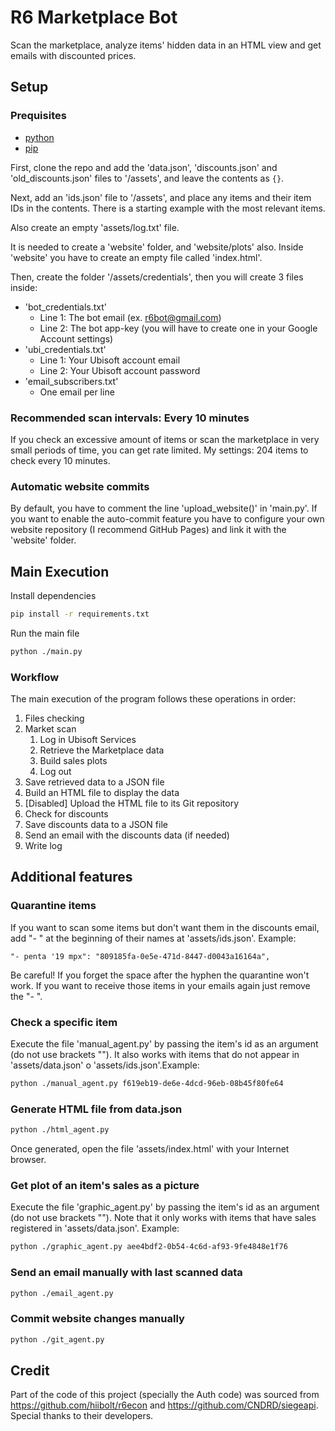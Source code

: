 # R6 Marketplace Bot
Scan the marketplace, analyze items' hidden data in an HTML view and get emails with discounted prices.

## Setup

### Prequisites
- [python](https://www.python.org/)
- [pip](https://pypi.org/project/pip/)
  
First, clone the repo and add the 'data.json', 'discounts.json' and 'old_discounts.json' files to '/assets', and leave the contents as ```{}```.

Next, add an 'ids.json' file to '/assets', and place any items and their item IDs in the contents. There is a starting example with the most relevant items.

Also create an empty 'assets/log.txt' file.

It is needed to create a 'website' folder, and 'website/plots' also. Inside 'website' you have to create an empty file called 'index.html'.

Then, create the folder '/assets/credentials', then you will create 3 files inside:
- 'bot_credentials.txt'
  - Line 1: The bot email (ex. r6bot@gmail.com)
  - Line 2: The bot app-key (you will have to create one in your Google Account settings)
- 'ubi_credentials.txt'
  - Line 1: Your Ubisoft account email
  - Line 2: Your Ubisoft account password
- 'email_subscribers.txt'
  - One email per line

### Recommended scan intervals: Every 10 minutes
If you check an excessive amount of items or scan the marketplace in very small periods of time, you can get rate limited.
My settings: 204 items to check every 10 minutes.

### Automatic website commits
By default, you have to comment the line 'upload_website()' in 'main.py'. If you want to enable the auto-commit feature you have to configure your own website repository (I recommend GitHub Pages) and link it with the 'website' folder.

## Main Execution
Install dependencies
```sh
pip install -r requirements.txt
```
Run the main file
```sh
python ./main.py
```

### Workflow
The main execution of the program follows these operations in order:
1. Files checking
2. Market scan
   1. Log in Ubisoft Services
   2. Retrieve the Marketplace data
   3. Build sales plots
   4. Log out
3. Save retrieved data to a JSON file
4. Build an HTML file to display the data
5. [Disabled] Upload the HTML file to its Git repository
6. Check for discounts
7. Save discounts data to a JSON file
8. Send an email with the discounts data (if needed)
9. Write log

## Additional features

### Quarantine items
If you want to scan some items but don't want them in the discounts email, add "- " at the beginning of their names at 'assets/ids.json'. Example:
```
"- penta '19 mpx": "809185fa-0e5e-471d-8447-d0043a16164a",
```
Be careful! If you forget the space after the hyphen the quarantine won't work.
If you want to receive those items in your emails again just remove the "- ".

### Check a specific item
Execute the file 'manual_agent.py' by passing the item's id as an argument (do not use brackets ""). It also works with items that do not appear in 'assets/data.json' o 'assets/ids.json'.Example:
```sh
python ./manual_agent.py f619eb19-de6e-4dcd-96eb-08b45f80fe64
```

### Generate HTML file from data.json
```sh
python ./html_agent.py
```
Once generated, open the file 'assets/index.html' with your Internet browser.

### Get plot of an item's sales as a picture
Execute the file 'graphic_agent.py' by passing the item's id as an argument (do not use brackets ""). Note that it only works with items that have sales registered in 'assets/data.json'. Example:
```sh
python ./graphic_agent.py aee4bdf2-0b54-4c6d-af93-9fe4848e1f76
```

### Send an email manually with last scanned data
```sh
python ./email_agent.py
```

### Commit website changes manually
```sh
python ./git_agent.py
```

## Credit
Part of the code of this project (specially the Auth code) was sourced from https://github.com/hiibolt/r6econ and https://github.com/CNDRD/siegeapi. Special thanks to their developers.